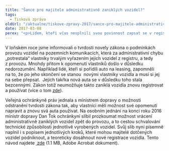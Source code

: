 ```yaml
---
title: "Šance pro majitele administrativně zaniklých vozidel?"
tags:
  - Tisková zpráva
oldUrl: "/aktualne/tiskove-zpravy-2017/sance-pro-majitele-administrativne-zaniklych-vozidel"
date: 2017-03-08
perex: "<p>Lidem, kteří včas nesplnili svou povinnost zapsat se v registru silničních vozidel jako vlastníci a o svá auta tak úředně přišli, svitla nová naděje. Ministr dopravy přislíbil veřejné ochránkyni práv individuálně prozkoumat možnost „vrácení“ jednotlivých vozidel zpět do provozu.</p>"
---
```


<!-- imported from the old website -->

<p>V loňském roce jsme informovali o tvrdosti novely zákona o podmínkách provozu vozidel na pozemních komunikacích, která za administrativní chybu „potrestala“ vlastníky trvalým vyřazením jejich vozidel z registru, a tedy z provozu. Mnohdy přitom k opomenutí vlastníků došlo v důsledku nedorozumění. Například lidé, kteří si pořídili auto na leasing, zapomněli na to, že po jeho skončení se stanou  novými vlastníky vozidla a musí si jej na sebe přepsat.  Jejich takřka nová auta se v důsledku toho stala bezcennými. Zákon totiž neumožňuje takto zaniklá vozidla znovu registrovat a používat (více o tom <a href="http://www.ochrance.cz/aktualne/tiskove-zpravy-2016/neprihlasili-auto-vcas-prisli-o-nej/" target="_blank">zde</a>).</p><p> Veřejná ochránkyně práv jednala s ministrem dopravy o možnosti odstranění tvrdosti zákona tak, aby vlastníci měli možnost své opomenutí napravit a znovu svá auta používat. Na osobním jednání na konci roku 2016 ministr dopravy Dan Ťok ochránkyni slíbil prozkoumat možnost vrácení administrativně zaniklých vozidel zpět do provozu, a to cestou schvalování technické způsobilosti jednotlivě vyrobených vozidel. Svůj slib nyní písemně naplnil i s popisem jednotlivých kroků, které mohou majitelé dotčených vozidel podniknout, a teoreticky dosáhnout nové registrace vozidla. Tento návod najdete <a title="Otevření do nového okna" href="/uploads-import/Ostatni_dokumenty/MD_Zanik_technicke_zpusobilosti_vozidla.pdf" target="_blank"> zde</a> (1.1 MB, Adobe Acrobat dokument).</p>
